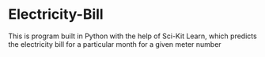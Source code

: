 # Electricity-Bill
This is program built in Python with the help of Sci-Kit Learn, which predicts the electricity bill for a particular month for a given meter number
